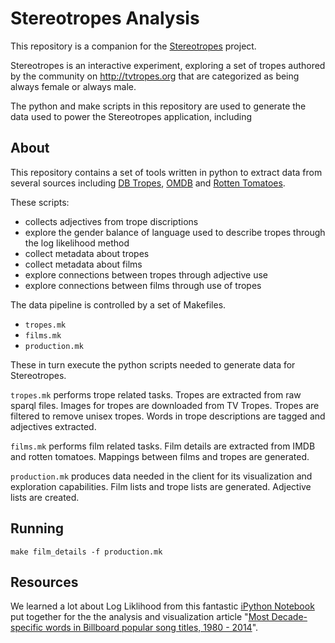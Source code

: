 # Stereotropes Analysis

This repository is a companion for the [Stereotropes](stereotropes.bocoup.com)
project.

Stereotropes is an interactive experiment, exploring a set of tropes authored
by the community on http://tvtropes.org that are categorized as being always
female or always male.

The python and make scripts in this repository are used to generate the data
used to power the Stereotropes application, including


## About

This repository contains a set of tools written in python to extract data from
several sources including [DB Tropes](http://dbtropes.org), [OMDB](http://omdbapi.com)
and [Rotten Tomatoes](http://rottentomatoes.com).

These scripts:

* collects adjectives from trope discriptions
* explore the gender balance of language used to describe tropes through the log likelihood method
* collect metadata about tropes
* collect metadata about films
* explore connections between tropes through adjective use
* explore connections between films through use of tropes

The data pipeline is controlled by a set of Makefiles.

 - `tropes.mk`
 - `films.mk`
 - `production.mk`

These in turn execute the python scripts needed to generate data for Stereotropes.

`tropes.mk` performs trope related tasks. Tropes are extracted from raw sparql
files. Images for tropes are downloaded from TV Tropes. Tropes are filtered to
remove unisex tropes. Words in trope descriptions are tagged and adjectives
extracted.

`films.mk` performs film related tasks. Film details are extracted from IMDB
and rotten tomatoes. Mappings between films and tropes are generated.

`production.mk` produces data needed in the client for its visualization and
exploration capabilities. Film lists and trope lists are generated.
Adjective lists are created.

## Running

```
make film_details -f production.mk
```

## Resources

We learned a lot about Log Liklihood from this fantastic [iPython Notebook](http://nbviewer.ipython.org/github/Prooffreader/Misc_ipynb/blob/master/billboard_charts/billboard_top_words.ipynb) put together
for the the analysis and visualization article "[Most Decade-specific words in Billboard popular song titles, 1980 - 2014](http://www.prooffreader.com/2014/12/most-decade-specific-words-in-billboard.html)".
